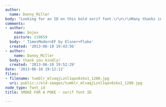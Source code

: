 ```yaml
---
author:
  name: Danny_Miller
body: "Looking for an ID on this bold serif font.\r\n\r\nMany thanks in advance,\r\nDanny[img:sites/default/files/old-images/tumblr_mlvaqjLznl1qav6sko1_1280_6656.jpg]"
comments:
- author:
    name: bojev
    picture: 110659
  body: ' TimesModernEF by Elsner+Flake'
  created: '2013-06-10 19:43:56'
- author:
    name: Danny_Miller
  body: thank you kindly!
  created: '2013-06-10 19:52:29'
date: '2013-06-10 19:12:12'
files:
- filename: tumblr_mlvaqjLznl1qav6sko1_1280.jpg
  uri: public://old-images/tumblr_mlvaqjLznl1qav6sko1_1280.jpg
node_type: font_id
title: SMOKE FOR A POKE - serif font ID

---
```

